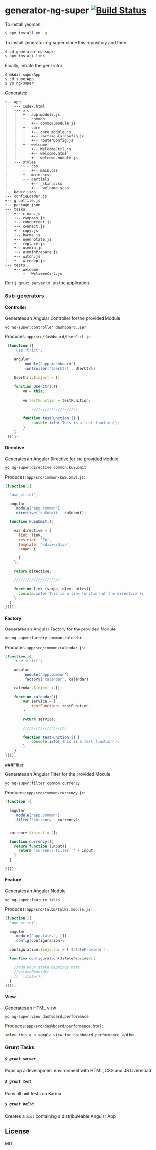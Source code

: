 # generator-ng-super [![Build Status](https://travis-ci.org/mohuk/generator-ng-super.svg?branch=develop)](https://travis-ci.org/mohuk/generator-ng-super)

To install yeoman:

```bash
$ npm install yo -g
```

To install generator-ng-super clone this repository and then:

```bash
$ cd generator-ng-super
$ npm install link
```

Finally, initiate the generator:

```bash
$ mkdir superApp
$ cd superApp
$ yo ng-super
```

Generates:

```
+-- app
¦   +-- index.html
¦   +-- src
¦   ¦   +-- app.module.js
¦   ¦   +-- common
¦   ¦   ¦   +-- common.module.js
¦   ¦   +-- core
¦   ¦   ¦   +-- core.module.js
¦   ¦   ¦   +-- restangularConfig.js
¦   ¦   ¦   +-- routerConfig.js
¦   ¦   +-- welcome
¦   ¦       +-- WelcomeCtrl.js
¦   ¦       +-- welcome.html
¦   ¦       +-- welcome.module.js
¦   +-- styles
¦       +-- css
¦       ¦   +-- main.css
¦       +-- main.scss
¦       +-- partials
¦           +-- _skin.scss
¦           +-- _welcome.scss
+-- bower.json
+-- configLoader.js
+-- gruntfile.js
+-- package.json
+-- tasks
¦   +-- clean.js
¦   +-- compass.js
¦   +-- concurrent.js
¦   +-- connect.js
¦   +-- copy.js
¦   +-- karma.js
¦   +-- ngAnnotate.js
¦   +-- replace.js
¦   +-- usemin.js
¦   +-- useminPrepare.js
¦   +-- watch.js
¦   +-- wiredep.js
+-- tests
    +-- welcome
        +-- WelcomeCtrl.js
```

Run ```$ grunt server``` to run the application.

### Sub-generators

#### Controller

Generates an Angular Controller for the provided Module

```bash
yo ng-super:controller dashboard.user
```

Produces: ```app/src/dashboard/UserCtrl.js```:

```javascript
 (function(){
 	'use strict';
 
 	angular
 		.module('app.dashboard')
 		.controller('UserCtrl', UserCtrl)
 
 	UserCtrl.$inject = [];
 
 	function UserCtrl(){
 		vm = this;
 
 		vm.testFunction = testFunction;

    		/////////////////////
     
 		function testFunction () {
 			console.info('This is a test function');
 		}
 	}
 }());
```

#### Directive

Generates an Angular Directive for the provided Module

```bash
yo ng-super:directive common.kuSubmit
```

Produces: ```app/src/common/kuSubmit.js```:

```javascript
(function(){

  'use strict';

  angular
    .module('app.common')
    .directive('kuSubmit', kuSubmit);

  function kuSubmit(){

    var directive = {
      link: link,
      restrict: 'EA',
      template: '<div></div>',
      scope: {

      }
    };

    return directive;

    /////////////////////

    function link (scope, elem, attrs){
      console.info('This is a link function of the directive');
    }
  }
}());
```

#### Factory

Generates an Angular Factory for the provided Module

```bash
yo ng-super:factory common.calendar
```

Produces: ```app/src/common/calendar.js```:

```javascript
(function(){
	'use strict';

	angular
		.module('app.common')
		.factory('calendar', calendar)

	calendar.$inject = [];

	function calendar(){
		var service = {
			testFunction: testFunction
		}

		return service;

		////////////////////

		function testFunction () {
			console.info('This is a test function');
		}
	}
}());
```

###Filter

Generates an Angular Filter for the provided Module

```bash
yo ng-super:filter common.currency
```

Produces: ```app/src/common/currency.js```:

```javascript
(function(){

  angular
    .module('app.common')
    .filter('currency', currency);


  currency.$inject = [];

  function currency(){
    return function (input){
      return 'currency filter: ' + input;
    }
  }

}());
```


#### Feature

Generates an Angular Module

```bash
yo ng-super:feature talks
```

Produces: ```app/src/talks/talks.module.js```:

```javascript
(function(){
  'use strict';

  angular
    .module('app.talks', [])
    .config(configuration);

  configuration.$injector = ['$stateProvider'];

  function configuration($stateProvider){

    //add your state mappings here
    //$stateProvider
    //  .state();
  }
}());
```

#### View

Generates an HTML view

```bash
yo ng-super:view dashboard.performance
```

Produces: ```app/src/dashboard/performance.html```:

```html
<div> this a a sample view for dashboard.performance </div>
```
### Grunt Tasks

##### ```$ grunt server```
Pops up a development environment with HTML, CSS and JS Livereload

##### ```$ grunt test```
Runs all unit tests on Karma

##### ```$ grunt build```
Creates a ```dist``` containing a distributeable Angular App

###
## License

MIT
